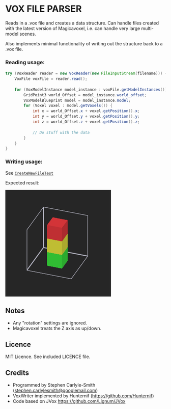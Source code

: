 # VOX FILE PARSER

Reads in a .vox file and creates a data structure.
Can handle files created with the latest version of Magicavoxel,
i.e. can handle very large multi-model scenes.

Also implements minimal functionality of writing out the structure back to a
.vox file.

### Reading usage:
```Java
try (VoxReader reader = new VoxReader(new FileInputStream(filename))) {
    VoxFile voxFile = reader.read();
    
    for (VoxModelInstance model_instance : voxFile.getModelInstances()) {
        GridPoint3 world_Offset = model_instance.world_offset;
        VoxModelBlueprint model = model_instance.model;
        for (Voxel voxel : model.getVoxels()) {
            int x = world_Offset.x + voxel.getPosition().x;
            int y = world_Offset.y + voxel.getPosition().y;
            int z = world_Offset.z + voxel.getPosition().z;
            
            // Do stuff with the data 
        }
    }
}

```

### Writing usage:
See [`CreateNewFileTest`](/src/test/java/com/scs/CreateNewFileTest.java)

Expected result:
<p>
    <img src="https://raw.githubusercontent.com/Hunternif/VoxFileParser/master/src/test/resources/test_file_output.png"/>
</p>

## Notes
* Any "rotation" settings are ignored.
* Magicavoxel treats the Z axis as up/down.


## Licence
MIT Licence.  See included LICENCE file.


## Credits
* Programmed by Stephen Carlyle-Smith (stephen.carlylesmith@googlemail.com)
* VoxWriter implemented by Hunternif (https://github.com/Hunternif)
* Code based on JVox https://github.com/Lignum/JVox
